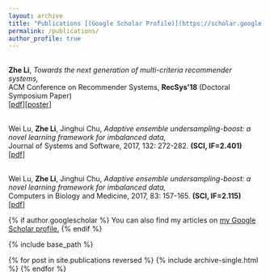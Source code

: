 ```yaml
---
layout: archive
title: "Publications [(Google Scholar Profile)](https://scholar.google.com/citations?user=Ixg9n-EAAAAJ&hl=en)"
permalink: /publications/
author_profile: true
---
```



<br/>**Zhe Li**, *Towards the next generation of multi-criteria recommender systems,* <br> 
ACM Conference on Recommender Systems, **RecSys'18** (Doctoral Symposium Paper)<br>
\[[<u>pdf</u>](https://roger-zhe-li.github.io/files/recsys18.pdf)\]\[[<u>poster</u>](https://roger-zhe-li.github.io/files/poster_recsys18.pdf)\]

<br/> Wei Lu, **Zhe Li**, Jinghui Chu, *Adaptive ensemble undersampling-boost: a novel learning framework for imbalanced data,* <br>
Journal of Systems and Software, 2017, 132: 272-282. **(SCI, IF=2.401)**<br>
\[[<u>pdf</u>](https://roger-zhe-li.github.io/files/JSS.pdf)\]

<br/> Wei Lu, **Zhe Li**, Jinghui Chu, *Adaptive ensemble undersampling-boost: a novel learning framework for imbalanced data,* <br>
Computers in Biology and Medicine, 2017, 83: 157-165. **(SCI, IF=2.115)**<br>
\[[<u>pdf</u>](https://roger-zhe-li.github.io/files/CBM.pdf)\]



{% if author.googlescholar %}
  You can also find my articles on <u><a href="{{author.googlescholar}}">my Google Scholar profile</a>.</u>
{% endif %}

{% include base_path %}

{% for post in site.publications reversed %}
  {% include archive-single.html %}
{% endfor %}
